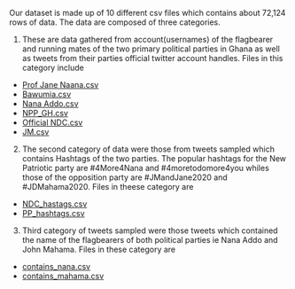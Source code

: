 Our dataset is made up of 10 different csv files which contains about 72,124 rows of data. The data are composed of three categories.
1. These are data gathered from account(usernames) of the flagbearer and running mates of the two primary political parties in Ghana as well 
as tweets from their parties official twitter account handles. Files in this category include
  * [Prof Jane Naana.csv](https://github.com/mickysekyere/Azubi-Hackathon/blob/master/Data/Prof%20Jane%20Naana.csv "Prof Jane Naana.csv") 
  * [Bawumia.csv](https://github.com/mickysekyere/Azubi-Hackathon/blob/master/Data/Bawumia.csv "Bawumia.csv")
  * [Nana Addo.csv](https://github.com/mickysekyere/Azubi-Hackathon/blob/master/Data/Nana%20Addo.csv "Nana Addo.csv")
  * [NPP_GH.csv](https://github.com/mickysekyere/Azubi-Hackathon/blob/master/Data/NPP_GH.csv "NPP_GH.csv")
  * [Official NDC.csv](https://github.com/mickysekyere/Azubi-Hackathon/blob/master/Data/Official%20NDC.csv "Official NDC.csv")
  * [JM.csv](https://github.com/mickysekyere/Azubi-Hackathon/blob/master/Data/JM.csv "JM.csv")
  
2. The second category of data were those from tweets sampled which contains Hashtags of the two parties. The popular hashtags for the New Patriotic party 
are #4More4Nana and #4moretodomore4you whiles those of the opposition party are #JMandJane2020 and #JDMahama2020. Files in theese category are
  * [NDC_hastags.csv](https://github.com/mickysekyere/Azubi-Hackathon/blob/master/Data/NDC_hastags.csv "NDC_hastags.csv")
  * [PP_hashtags.csv](https://github.com/mickysekyere/Azubi-Hackathon/blob/master/Data/NPP_hashtags.csv "NPP_hashtags.csv")
  
3. Third category of tweets sampled were those tweets which contained the name of the flagbearers of both political parties ie Nana Addo and John Mahama. Files 
in these category are
  * [contains_nana.csv](https://github.com/mickysekyere/Azubi-Hackathon/blob/master/Data/contain_nana.csv "contains_nana.csv")
  * [contains_mahama.csv](https://github.com/mickysekyere/Azubi-Hackathon/blob/master/Data/contains_mahama.csv "contains_mahama.csv")
